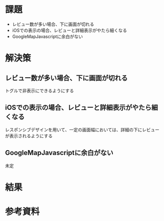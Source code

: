 # 課題
- レビュー数が多い場合、下に画面が切れる
- iOSでの表示の場合、レビューと詳細表示がやたら細くなる
- GoogleMapJavascriptに余白がない

# 解決策
## レビュー数が多い場合、下に画面が切れる
トグルで非表示にできるようにする

## iOSでの表示の場合、レビューと詳細表示がやたら細くなる
レスポンシブデザインを用いて、一定の画面幅においては、詳細の下にレビューが表示されるようにする

## GoogleMapJavascriptに余白がない
未定

# 結果

# 参考資料
